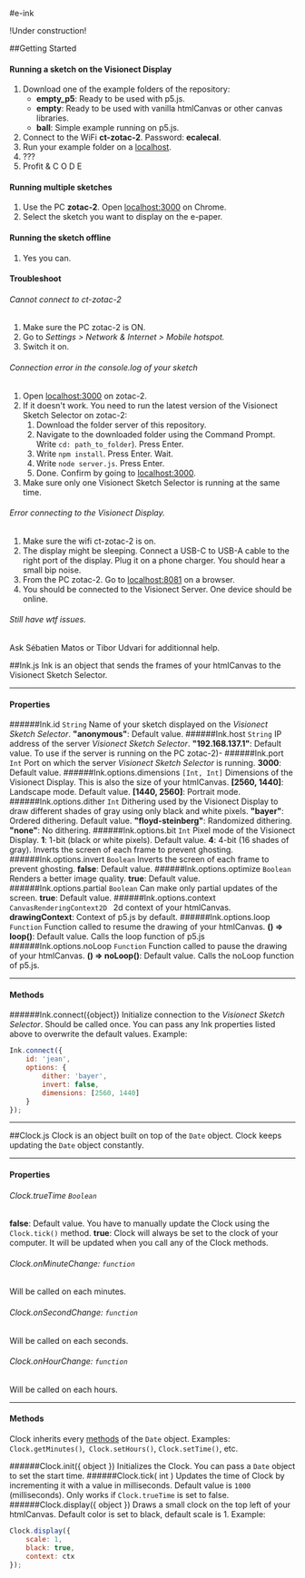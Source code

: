 #e-ink

!Under construction!

##Getting Started
#### Running a sketch on the Visionect Display
1. Download one of the example folders of the repository:
	- **empty_p5**: Ready to be used with p5.js.
	- **empty**: Ready to be used with vanilla htmlCanvas or other canvas libraries.
	- **ball**: Simple example running on p5.js.
2. Connect to the WiFi **ct-zotac-2**. Password: **ecalecal**.
3. Run your example folder on a [localhost](https://flaviocopes.com/local-web-server/ "localhost").
4. ???
5. Profit & C O D E

#### Running multiple sketches
1. Use the PC **zotac-2**. Open [localhost:3000](http://localhost:3000) on Chrome.
2. Select the sketch you want to display on the e-paper.

#### Running the sketch offline
1. Yes you can.

#### Troubleshoot
###### Cannot connect to ct-zotac-2
1. Make sure the PC zotac-2 is ON.
2. Go to *Settings  > Network & Internet > Mobile hotspot.*
3. Switch it on.

###### Connection error in the console.log of your sketch
1. Open [localhost:3000](http://localhost:3000 "localhost:3000") on zotac-2.
2. If it doesn't work. You need to run the latest version of the Visionect Sketch Selector on zotac-2:
	1. Download the folder server of this repository.
	2. Navigate to the downloaded folder using the Command Prompt. Write `cd: path_to_folder`). Press Enter.
	3. Write `npm install`. Press Enter. Wait.
	4. Write `node server.js`. Press Enter.
	5. Done. Confirm by going to [localhost:3000](http://localhost:3000 "localhost:3000").
3. Make sure only one Visionect Sketch Selector is running at the same time.

###### Error connecting to the Visionect Display.
1. Make sure the wifi ct-zotac-2 is on.
2. The display might be sleeping. Connect a USB-C to USB-A cable to the right port of the display. Plug it on a phone charger. You should hear a small bip noise.
3. From the PC zotac-2. Go to [localhost:8081](http://localhost:8081) on a browser.
4. You should be connected to the Visionect Server. One device should be online.

###### Still have wtf issues.
Ask Sébatien Matos or Tibor Udvari for additionnal help.

##Ink.js
Ink is an object that sends the frames of your htmlCanvas to the Visionect Sketch Selector.

------------


#### Properties
######Ink.id `String`
Name of your sketch displayed on the *Visionect Sketch Selector*.
**"anonymous"**: Default value.
######Ink.host `String`
IP address of the server *Visionect Sketch Selector*.
**"192.168.137.1"**: Default value. To use if the server is running on the PC zotac-2)-
######Ink.port `Int`
Port on which the server *Visionect Sketch Selector* is running.
**3000**: Default value.
######Ink.options.dimensions `[Int, Int]`
Dimensions of the Visionect Display. This is also the size of your htmlCanvas.
**[2560, 1440]**: Landscape mode. Default value.
**[1440, 2560]**: Portrait mode.
######Ink.options.dither `Int`
Dithering used by the Visionect Display to draw different shades of gray using only black and white pixels.
**"bayer"**: Ordered dithering. Default value.
**"floyd-steinberg"**: Randomized dithering.
**"none"**: No dithering.
######Ink.options.bit `Int`
Pixel mode of the Visionect Display.
**1**: 1-bit (black or white pixels). Default value.
 **4**: 4-bit (16 shades of gray). Inverts the screen of each frame to prevent ghosting.
######Ink.options.invert `Boolean`
Inverts the screen of each frame to prevent ghosting.
**false**: Default value.
######Ink.options.optimize `Boolean`
Renders a better image quality.
**true**: Default value.
######Ink.options.partial `Boolean`
Can make only partial updates of the screen.
**true**: Default value.
######Ink.options.context `CanvasRenderingContext2D `
2d context of your htmlCanvas.
**drawingContext**: Context of p5.js by default.
######Ink.options.loop `Function`
Function called to resume the drawing of your htmlCanvas.
**() => loop()**: Default value. Calls the loop function of p5.js
######Ink.options.noLoop `Function`
Function called to pause the drawing of your htmlCanvas.
**() => noLoop()**: Default value. Calls the noLoop function of p5.js.

------------


#### Methods
######Ink.connect({object})
Initialize connection to the *Visionect Sketch Selector*. Should be called once. You can pass any Ink properties listed above to overwrite the default values. Example:
```javascript
Ink.connect({
	id: 'jean',
	options: {
        dither: 'bayer',
        invert: false,
        dimensions: [2560, 1440]
	}
});
```

------------


##Clock.js
Clock is an object built on top of the `Date` object. Clock keeps updating the `Date` object constantly.

------------
#### Properties
###### Clock.trueTime `Boolean`
**false**: Default value. You have to manually update the Clock using the `Clock.tick()` method.
**true**: Clock will always be set to the clock of your computer. It will be updated when you call any of the Clock methods.
###### Clock.onMinuteChange: `function`
Will be called on each minutes.
###### Clock.onSecondChange: `function`
Will be called on each seconds.
###### Clock.onHourChange: `function`
Will be called on each hours.

------------


#### Methods
Clock inherits every [methods](https://developer.mozilla.org/en-US/docs/Web/JavaScript/Reference/Global_Objects/Date "methods") of the `Date` object.
Examples: `Clock.getMinutes()`,` Clock.setHours()`, `Clock.setTime()`, etc.

######Clock.init({ object })
Initializes the Clock. You can pass a `Date` object to set the start time.
######Clock.tick( int )
Updates the time of Clock by incrementing it with a value in milliseconds.
Default value is `1000` (milliseconds). Only works if `Clock.trueTime` is set to false.
######Clock.display({ object })
Draws a small clock on the top left of your htmlCanvas. Default color is set to black, default scale is 1. Example:
```javascript
Clock.display({
	scale: 1,
	black: true,
	context: ctx
});
```